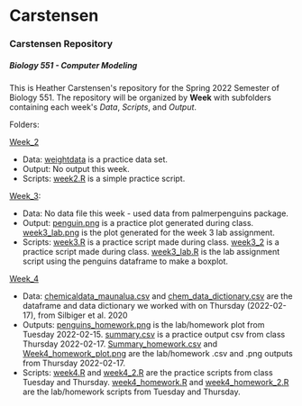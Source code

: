 # Carstensen
### Carstensen Repository
##### Biology 551 - Computer Modeling
This is Heather Carstensen's repository for the Spring 2022 Semester of Biology 551. 
The repository will be organized by **Week** with subfolders containing each week's _Data_, _Scripts_, and _Output_. 
  
Folders:

[Week_2](https://github.com/Biol551-CSUN/Carstensen/tree/main/Week_2) 
 * Data: [weightdata](https://github.com/Biol551-CSUN/Carstensen/blob/main/Week_2/Data/weightdata.csv) is a practice data set. 
 * Output: No output this week. 
 * Scripts: [week2.R](https://github.com/Biol551-CSUN/Carstensen/blob/main/Week_2/Scripts/week2.R) is a simple practice script.

[Week_3](https://github.com/Biol551-CSUN/Carstensen/tree/main/Week_3): 
 * Data: No data file this week - used data from palmerpenguins package. 
 * Output: [penguin.png](https://github.com/Biol551-CSUN/Carstensen/blob/main/Week_3/Output/penguin.png) is a practice plot generated during class. [week3_lab.png](https://github.com/Biol551-CSUN/Carstensen/blob/main/Week_3/Output/week3_lab.png) is the plot generated for the week 3 lab assignment. 
 * Scripts: [week3.R](https://github.com/Biol551-CSUN/Carstensen/blob/main/Week_3/Scripts/week3.R) is a practice script made during class. [week3_2](https://github.com/Biol551-CSUN/Carstensen/blob/main/Week_3/Scripts/week3_2.R) is a practice script made during class. [week3_lab.R](https://github.com/Biol551-CSUN/Carstensen/blob/main/Week_3/Scripts/week3_lab.R) is the lab assignment script using the penguins dataframe to make a boxplot. 

[Week_4](https://github.com/Biol551-CSUN/Carstensen/tree/main/Week_4)
 * Data: [chemicaldata_maunalua.csv](https://github.com/Biol551-CSUN/Carstensen/blob/main/Week_4/Data/chemicaldata_maunalua.csv) and [chem_data_dictionary.csv](https://github.com/Biol551-CSUN/Carstensen/blob/main/Week_4/Data/chem_data_dictionary.csv) are the dataframe and data dictionary we worked with on Thursday (2022-02-17), from Silbiger et al. 2020
 * Outputs: [penguins_homework.png](https://github.com/Biol551-CSUN/Carstensen/blob/main/Week_4/Outputs/penguins_homework.png) is the lab/homework plot from Tuesday 2022-02-15. [summary.csv](https://github.com/Biol551-CSUN/Carstensen/blob/main/Week_4/Outputs/summary.csv) is a practice output csv from class Thursday 2022-02-17. [Summary_homework.csv](https://github.com/Biol551-CSUN/Carstensen/blob/main/Week_4/Outputs/Summary_homework.csv) and [Week4_homework_plot.png](https://github.com/Biol551-CSUN/Carstensen/blob/main/Week_4/Outputs/Week4_homework_plot.png) are the lab/homework .csv and .png outputs from Thursday 2022-02-17. 
 * Scripts: [week4.R](https://github.com/Biol551-CSUN/Carstensen/blob/main/Week_4/Scripts/week4.R) and [week4_2.R](https://github.com/Biol551-CSUN/Carstensen/blob/main/Week_4/Scripts/week4_2.R) are the practice scripts from class Tuesday and Thursday. [week4_homework.R](https://github.com/Biol551-CSUN/Carstensen/blob/main/Week_4/Scripts/week4_homework.R) and [week4_homework_2.R](https://github.com/Biol551-CSUN/Carstensen/blob/main/Week_4/Scripts/week4_homework_2.R) are the lab/homework scripts from Tuesday and Thursday. 

